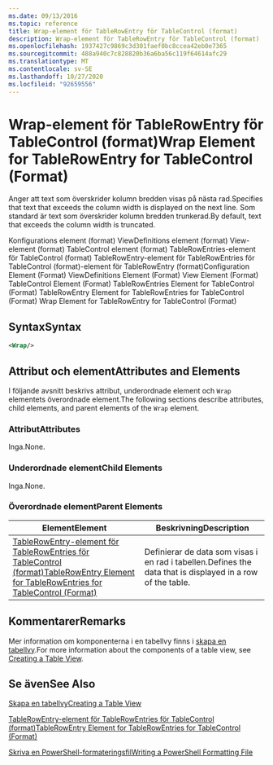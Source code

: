 ```yaml
---
ms.date: 09/13/2016
ms.topic: reference
title: Wrap-element för TableRowEntry för TableControl (format)
description: Wrap-element för TableRowEntry för TableControl (format)
ms.openlocfilehash: 1937427c9869c3d301faef0bc8ccea42eb0e7365
ms.sourcegitcommit: 488a940c7c828820b36a6ba56c119f64614afc29
ms.translationtype: MT
ms.contentlocale: sv-SE
ms.lasthandoff: 10/27/2020
ms.locfileid: "92659556"
---
```

# <a name="wrap-element-for-tablerowentry-for-tablecontrol--format"></a><span data-ttu-id="802f1-103">Wrap-element för TableRowEntry för TableControl (format)</span><span class="sxs-lookup"><span data-stu-id="802f1-103">Wrap Element for TableRowEntry for TableControl  (Format)</span></span>

<span data-ttu-id="802f1-104">Anger att text som överskrider kolumn bredden visas på nästa rad.</span><span class="sxs-lookup"><span data-stu-id="802f1-104">Specifies that text that exceeds the column width is displayed on the next line.</span></span> <span data-ttu-id="802f1-105">Som standard är text som överskrider kolumn bredden trunkerad.</span><span class="sxs-lookup"><span data-stu-id="802f1-105">By default, text that exceeds the column width is truncated.</span></span>

<span data-ttu-id="802f1-106">Konfigurations element (format) ViewDefinitions element (format) View-element (format) TableControl element (format) TableRowEntries-element för TableControl (format) TableRowEntry-element för TableRowEntries för TableControl (format)-element för TableRowEntry (format)</span><span class="sxs-lookup"><span data-stu-id="802f1-106">Configuration Element (Format) ViewDefinitions Element (Format) View Element (Format) TableControl Element (Format) TableRowEntries Element for TableControl (Format) TableRowEntry Element for TableRowEntries for TableControl (Format) Wrap Element for TableRowEntry for TableControl (Format)</span></span>

## <a name="syntax"></a><span data-ttu-id="802f1-107">Syntax</span><span class="sxs-lookup"><span data-stu-id="802f1-107">Syntax</span></span>

```xml
<Wrap/>
```

## <a name="attributes-and-elements"></a><span data-ttu-id="802f1-108">Attribut och element</span><span class="sxs-lookup"><span data-stu-id="802f1-108">Attributes and Elements</span></span>

<span data-ttu-id="802f1-109">I följande avsnitt beskrivs attribut, underordnade element och `Wrap` elementets överordnade element.</span><span class="sxs-lookup"><span data-stu-id="802f1-109">The following sections describe attributes, child elements, and parent elements of the `Wrap` element.</span></span>

### <a name="attributes"></a><span data-ttu-id="802f1-110">Attribut</span><span class="sxs-lookup"><span data-stu-id="802f1-110">Attributes</span></span>

<span data-ttu-id="802f1-111">Inga.</span><span class="sxs-lookup"><span data-stu-id="802f1-111">None.</span></span>

### <a name="child-elements"></a><span data-ttu-id="802f1-112">Underordnade element</span><span class="sxs-lookup"><span data-stu-id="802f1-112">Child Elements</span></span>

<span data-ttu-id="802f1-113">Inga.</span><span class="sxs-lookup"><span data-stu-id="802f1-113">None.</span></span>

### <a name="parent-elements"></a><span data-ttu-id="802f1-114">Överordnade element</span><span class="sxs-lookup"><span data-stu-id="802f1-114">Parent Elements</span></span>

|<span data-ttu-id="802f1-115">Element</span><span class="sxs-lookup"><span data-stu-id="802f1-115">Element</span></span>|<span data-ttu-id="802f1-116">Beskrivning</span><span class="sxs-lookup"><span data-stu-id="802f1-116">Description</span></span>|
|-------------|-----------------|
|[<span data-ttu-id="802f1-117">TableRowEntry-element för TableRowEntries för TableControl (format)</span><span class="sxs-lookup"><span data-stu-id="802f1-117">TableRowEntry Element for TableRowEntries for TableControl (Format)</span></span>](./tablerowentry-element-for-tablerowentries-for-tablecontrol-format.md)|<span data-ttu-id="802f1-118">Definierar de data som visas i en rad i tabellen.</span><span class="sxs-lookup"><span data-stu-id="802f1-118">Defines the data that is displayed in a row of the table.</span></span>|

## <a name="remarks"></a><span data-ttu-id="802f1-119">Kommentarer</span><span class="sxs-lookup"><span data-stu-id="802f1-119">Remarks</span></span>

<span data-ttu-id="802f1-120">Mer information om komponenterna i en tabellvy finns i [skapa en tabellvy](./creating-a-table-view.md).</span><span class="sxs-lookup"><span data-stu-id="802f1-120">For more information about the components of a table view, see [Creating a Table View](./creating-a-table-view.md).</span></span>

## <a name="see-also"></a><span data-ttu-id="802f1-121">Se även</span><span class="sxs-lookup"><span data-stu-id="802f1-121">See Also</span></span>

[<span data-ttu-id="802f1-122">Skapa en tabellvy</span><span class="sxs-lookup"><span data-stu-id="802f1-122">Creating a Table View</span></span>](./creating-a-table-view.md)

[<span data-ttu-id="802f1-123">TableRowEntry-element för TableRowEntries för TableControl (format)</span><span class="sxs-lookup"><span data-stu-id="802f1-123">TableRowEntry Element for TableRowEntries for TableControl (Format)</span></span>](./tablerowentry-element-for-tablerowentries-for-tablecontrol-format.md)

[<span data-ttu-id="802f1-124">Skriva en PowerShell-formateringsfil</span><span class="sxs-lookup"><span data-stu-id="802f1-124">Writing a PowerShell Formatting File</span></span>](./writing-a-powershell-formatting-file.md)

